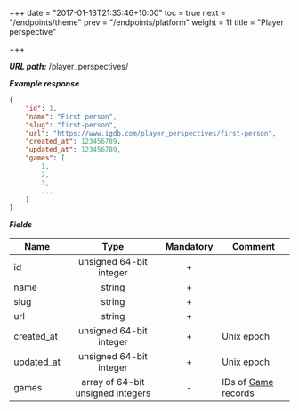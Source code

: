 +++
date = "2017-01-13T21:35:46+10:00"
toc = true
next = "/endpoints/theme"
prev = "/endpoints/platform"
weight = 11
title = "Player perspective"

+++

***URL path:*** /player_perspectives/

***Example response***

```json
{
    "id": 1,
    "name": "First person",
    "slug": "first-person",
    "url": "https://www.igdb.com/player_perspectives/first-person",
    "created_at": 123456789,
    "updated_at": 123456789,
    "games": [
        1,
        2,
        3,
        ...
    ]
}
```

***Fields***

| Name       | Type                              | Mandatory | Comment |
| ---------- |:---------------------------------:|:---------:| ------- |
| id         | unsigned 64-bit integer           |     +     ||
| name       | string                            |     +     ||
| slug       | string                            |     +     ||
| url        | string                            |     +     ||
| created_at | unsigned 64-bit integer           |     +     | Unix epoch |
| updated_at | unsigned 64-bit integer           |     +     | Unix epoch |
| games      | array of 64-bit unsigned integers |     -     | IDs of [Game](../game) records |
